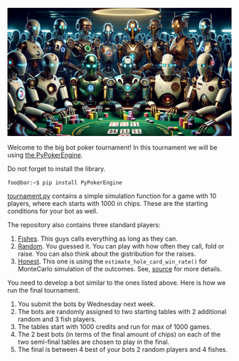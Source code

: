 
![](./robots.png)

Welcome to the big bot poker tournament!
In this tournament we will be using [the PyPokerEngine](https://ishikota.github.io/PyPokerEngine/). 

Do not forget to install the library.

```console
foo@bar:~$ pip install PyPokerEngine
```

[tournament.py](https://github.com/kr0niker/poker/blob/main/tournament.py) contains a simple simulation function for a game with 10 players, where each starts with 1000 in chips. These are the starting conditions for your bot as well. 

The repository also contains three standard players:
1. [Fishes](https://github.com/kr0niker/poker/blob/main/fishplayer.py). This guys calls everything as long as they can.
2. [Random](https://github.com/kr0niker/poker/blob/main/randomplayer.py). You guessed it. You can play with how often they call, fold or raise. You can also think about the gistribution for the raises.
3. [Honest](https://github.com/kr0niker/poker/blob/main/honestplayer.py). This one is using the <code>estimate_hole_card_win_rate()</code> for MonteCarlo simulation of the outcomes. See, [source](https://github.com/ishikota/PyPokerEngine/blob/master/pypokerengine/utils/card_utils.py) for more details.

You need to develop a bot similar to the ones listed above. Here is how we run the final tournament.

1. You submit the bots by Wednesday next week.
2. The bots are randomly assigned to two starting tables with 2 additional random and 3 fish players.
3. The tables start with 1000 credits and run for max of 1000 games.
4. The 2 best bots (in terms of the final amount of chips) on each of the two semi-final tables are chosen to play in the final.
5. The final is between 4 best of your bots 2 random players and 4 fishes.





